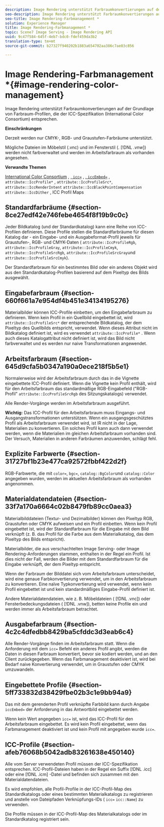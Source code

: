 ```yaml
---
description: Image Rendering unterstützt Farbraumkonvertierungen auf der Grundlage von Farbraum-Profilen, die der ICC-Spezifikation (International Color Consortium) entsprechen.
seo-description: Image Rendering unterstützt Farbraumkonvertierungen auf der Grundlage von Farbraum-Profilen, die der ICC-Spezifikation (International Color Consortium) entsprechen.
seo-title: Image Rendering-Farbmanagement *
solution: Experience Manager
title: Image Rendering-Farbmanagement *
topic: Scene7 Image Serving - Image Rendering API
uuid: 9c47f584-645f-4eb7-bdc0-fdef459da3b2
translation-type: tm+mt
source-git-commit: b27327f940202b1883a654702aa386c7ae83c856

---
```



# Image Rendering-Farbmanagement *{#image-rendering-color-management}

Image Rendering unterstützt Farbraumkonvertierungen auf der Grundlage von Farbraum-Profilen, die der ICC-Spezifikation (International Color Consortium) entsprechen.

**Einschränkungen**

Derzeit werden nur CMYK-, RGB- und Graustufen-Farbräume unterstützt.

Mögliche Dateien im Möbelstil (.vnc) und im Fensterstil (. [!DNL .vnw]) werden nicht farbverwaltet und werden im Arbeitsfarbraum als vorhanden angesehen.

**Verwandte Themen**

[International Color Consortium](http://www.color.org/index.xalter) , [ , `icc=`](../../../../../ir-api/http-protocol/image-rendering-api-ref/c-ir-http-protocol-ref/c-ir-http-protocol-command-reference/r-ir-icc.md#reference-86a2fff3cef24982ad2063d977a16e06) , [ , `iccEmbed=`](../../../../../ir-api/http-protocol/image-rendering-api-ref/c-ir-http-protocol-ref/c-ir-http-protocol-command-reference/r-ir-iccembed.md#reference-47a433138c7c4b29b9b29871b2491a7f) , `attribute::IccProfile*` , `attribute::IccProfileSrc*`, `attribute::IccRenderIntent` `attribute::IccBlackPointCompensation` `attribute::IccDither` , ICC Profil Maps

## Standardfarbräume {#section-8ce27edf42e746febe4654f8f19b9c0c}

Jeder Bildkatalog (und der Standardkatalog) kann eine Reihe von ICC-Profilen definieren. Diese Profile stellen die Standardfarbräume für diesen Katalog dar - ein Eingabe- und ein Ausgabeformat-Profil jeweils für Graustufen-, RGB- und CMYK-Daten ( `attribute::IccProfileRgb`, `attribute::IccProfileGray`, `attribute::IccProfileCmyk`, `attribute::IccProfileSrcRgb`, `attribute::IccProfileSrcGray`und `attribute::IccProfileSrcCmyk`).

Der Standardfarbraum für ein bestimmtes Bild oder ein anderes Objekt wird aus den Standardkatalog-Profilen basierend auf dem Pixeltyp des Bilds ausgewählt.

## Eingabefarbraum {#section-660f661a7e954df4b451e34134195276}

Materialbilder können ICC-Profile einbetten, um den Eingabefarbraum zu definieren. Wenn kein Profil in ein Quellbild eingebettet ist, wird `attribute::IccProfileSrc*` der entsprechende Bildkatalog, der dem Pixeltyp des Quellbilds entspricht, verwendet. Wenn dieses Attribut nicht im Bildkatalog definiert ist, wird es verwendet `attribute::IccProfile*` . Wenn auch dieses Katalogattribut nicht definiert ist, wird das Bild nicht farbverwaltet und es werden nur naive Transformationen angewendet.

## Arbeitsfarbraum {#section-645d9cfa5b0347a190a0ece218f5b5e1}

Normalerweise wird der Arbeitsfarbraum durch das in die Vignette eingebettete ICC-Profil definiert. Wenn die Vignette kein Profil enthält, wird für den Arbeitsfarbraum das standardmäßige RGB-Eingabefeld (&quot;RGB-Profil&quot; `attribute::IccProfileSrcRgb` des Sitzungskatalogs) verwendet.

Alle Render-Vorgänge werden im Arbeitsfarbraum ausgeführt.

**Wichtig:** Das ICC-Profil für den Arbeitsfarbraum muss Eingangs- und Ausgangstransformationen unterstützen. Wenn ein ausgangsgeschütztes Profil als Arbeitsfarbraum verwendet wird, ist IR nicht in der Lage, Materialien zu konvertieren. Ein solches Profil kann auch dann verwendet werden, wenn die Materialien im gleichen Arbeitsfarbraum vorhanden sind. Der Versuch, Materialien in anderen Farbräumen anzuwenden, schlägt fehl.

## Explizite Farbwerte {#section-31727bf1b23e477ca92572fbbf422d2f}

RGB-Farbwerte, die mit `color=`, `bgc=`, `catalog::BgColor`und `catalog::Color` angegeben wurden, werden im aktuellen Arbeitsfarbraum als vorhanden angenommen.

## Materialdatendateien {#section-33f7a170a6664c02b8479fb89cc0aea3}

Materialbilddateien (Textur- und Dezimalbilder) können den Pixeltyp RGB, Graustufen oder CMYK aufweisen und ein Profil einbetten. Wenn kein Profil eingebettet ist, wird der Standardfarbraum für die Eingabe mit dem Bild verknüpft (z. B. das Profil für die Farbe aus dem Materialkatalog, das dem Pixeltyp des Bilds entspricht).

Materialbilder, die aus verschachtelten Image Serving- oder Image Rendering-Anforderungen stammen, enthalten in der Regel ein Profil. Ist dies nicht der Fall, werden die Bilder mit dem Standardfarbraum für die Eingabe verknüpft, der dem Pixeltyp entspricht.

Wenn der Farbraum der Bilddatei sich vom Arbeitsfarbraum unterscheidet, wird eine genaue Farbkonvertierung verwendet, um in den Arbeitsfarbraum zu konvertieren. Eine naïve Typkonvertierung wird verwendet, wenn kein Profil eingebettet ist und kein standardmäßiges Eingabe-Profil definiert ist.

Andere Materialdatendateien, wie z. B. Möbeldateien ( [!DNL .vnc]) oder Fensterbedeckungsdateien ( [!DNL .vnw]), betten keine Profile ein und werden immer als Arbeitsfarbraum betrachtet.

## Ausgabefarbraum {#section-4c2c4dfedbb8429ba5cfddc3d3eab6c4}

Alle Render-Vorgänge finden im Arbeitsfarbraum statt. Wenn die Anforderung mit dem `icc=` Befehl ein anderes Profil angibt, werden die Daten in diesen Farbraum konvertiert, bevor sie kodiert werden, und an den Client zurückgegeben. Wenn das Farbmanagement deaktiviert ist, wird bei Bedarf naive Konvertierung verwendet, um in Graustufen oder CMYK umzuwandeln.

## Eingebettete Profile {#section-5ff733832d38429fbe02b3c1e9bb94a9}

Das mit dem gerenderten Profil verknüpfte Farbbild kann durch Angabe `iccEmbed=` der Anforderung in das Antwortbild eingebettet werden.

Wenn kein Wert angegeben `icc=` ist, wird das ICC-Profil für den Arbeitsfarbraum eingebettet. Es wird kein Profil eingebettet, wenn das Farbmanagement deaktiviert ist und kein Profil mit angegeben wurde `icc=`.

## ICC-Profile {#section-afeb76068b5042adb83261638e450140}

Alle vom Server verwendeten Profil müssen der ICC-Spezifikation entsprechen. ICC-Profil-Dateien haben in der Regel ein Suffix [!DNL .icc] oder eine [!DNL .icm] -Datei und befinden sich zusammen mit den Materialdatendateien.

Es wird empfohlen, alle Profil-Profile in der ICC-Profil-Map des Standardkatalogs oder eines bestimmten Materialkatalogs zu registrieren und anstelle von Dateipfaden Verknüpfungs-IDs ( `icc=` `icc::Name`) zu verwenden.

Die Profile müssen in der ICC-Profil-Map des Materialkatalogs oder im Standardkatalog registriert sein.
